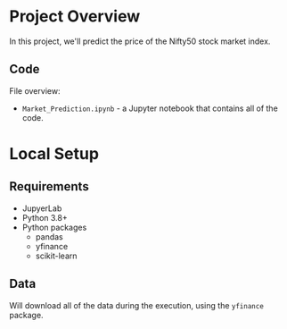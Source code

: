 # Project Overview

In this project, we'll predict the price of the Nifty50 stock market index.

## Code

File overview:

* `Market_Prediction.ipynb` - a Jupyter notebook that contains all of the code.

# Local Setup

## Requirements

* JupyerLab
* Python 3.8+
* Python packages
    * pandas
    * yfinance
    * scikit-learn

## Data

Will download all of the data during the execution, using the `yfinance` package.
